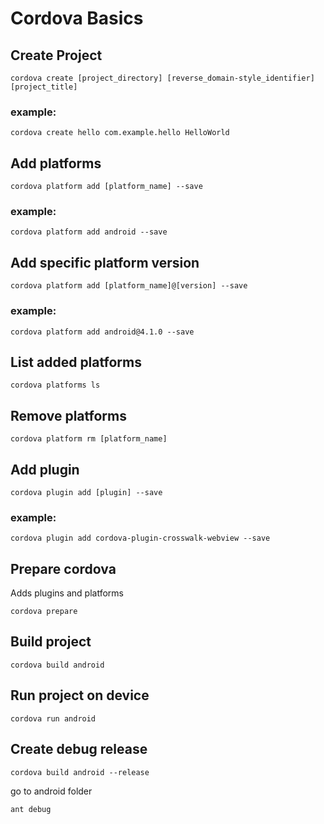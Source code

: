 # Cordova Basics

## Create Project
```
cordova create [project_directory] [reverse_domain-style_identifier] [project_title]
```
### example:
```
cordova create hello com.example.hello HelloWorld
```

## Add platforms
```
cordova platform add [platform_name] --save
```
### example:
```
cordova platform add android --save
```

## Add specific platform version
```
cordova platform add [platform_name]@[version] --save
```
### example:
```
cordova platform add android@4.1.0 --save
```

## List added platforms
```
cordova platforms ls
```

## Remove platforms
```
cordova platform rm [platform_name]
```

## Add plugin
```
cordova plugin add [plugin] --save
```
### example:
```
cordova plugin add cordova-plugin-crosswalk-webview --save
```

## Prepare cordova
Adds plugins and platforms
```
cordova prepare
```

## Build project
```
cordova build android
```

## Run project on device
```
cordova run android
```

## Create debug release
```
cordova build android --release
```
go to android folder

```
ant debug
```
